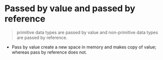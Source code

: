 # Passed by value and passed by reference

> primitive data types are passed by value and non-primitive data types are passed by reference.

- Pass by value create a new space in memory and makes copy of value; whereas pass by reference does not.
